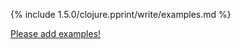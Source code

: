 {% include 1.5.0/clojure.pprint/write/examples.md %}

[Please add examples!](https://github.com/arrdem/grimoire/edit/master/_includes/1.6.0/clojure.pprint/write/examples.md)
